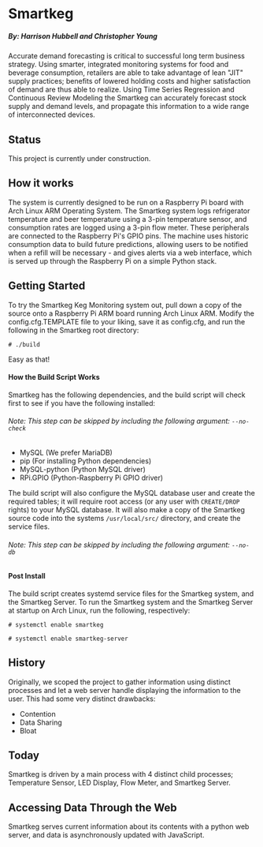 # Smartkeg
##### By: Harrison Hubbell and  Christopher Young

Accurate demand forecasting is critical to successful long term business strategy. Using smarter, integrated monitoring systems for food and beverage consumption, retailers are able to take advantage of lean "JIT" supply practices; benefits of lowered holding costs and higher satisfaction of demand are thus able to realize.  Using Time Series Regression and Continuous Review Modeling the Smartkeg can accurately forecast stock supply and demand levels, and propagate this information to a wide range of interconnected devices.

## Status
This project is currently under construction.

## How it works
The system is currently designed to be run on a Raspberry Pi board with Arch Linux ARM Operating System.  The Smartkeg system logs refrigerator temperature and beer temperature using a 3-pin temperature sensor, and consumption rates are logged using a 3-pin flow meter.  These peripherals are connected to the Raspberry Pi's GPIO pins.  The machine uses historic consumption data to build future predictions, allowing users to be notified when a refill will be necessary - and gives alerts via a web interface, which is served up through the Raspberry Pi on a simple Python stack.

## Getting Started
To try the Smartkeg Keg Monitoring system out, pull down a copy of the source onto a Raspberry Pi ARM board running Arch Linux ARM.  Modify the config.cfg.TEMPLATE file to your liking, save it as config.cfg, and run the following in the Smartkeg root directory:

```Shell
# ./build
```

Easy as that!

#### How the Build Script Works
Smartkeg has the following dependencies, and the build script will check first to see if you have the following installed:
###### Note: This step can be skipped by including the following argument: `--no-check`
* MySQL (We prefer MariaDB)
* pip (For installing Python dependencies)
* MySQL-python (Python MySQL driver)
* RPi.GPIO (Python-Raspberry Pi GPIO driver)

The build script will also configure the MySQL database user and create the required tables; it will require root access (or any user with `CREATE/DROP` rights) to your MySQL database.  It will also make a copy of the Smartkeg source code into the systems `/usr/local/src/` directory, and create the service files.
###### Note: This step can be skipped by including the following argument: `--no-db`

#### Post Install
The build script creates systemd service files for the Smartkeg system, and the Smartkeg Server. To run the Smartkeg system and the Smartkeg Server at startup on Arch Linux, run the following, respectively:
```Shell
# systemctl enable smartkeg
```
```Shell
# systemctl enable smartkeg-server
```

## History
Originally, we scoped the project to gather information using distinct processes and let a web server handle displaying the information to the user.  This had some very distinct drawbacks:
* Contention
* Data Sharing
* Bloat

## Today
Smartkeg is driven by a main process with 4 distinct child processes; Temperature Sensor, LED Display, Flow Meter, and Smartkeg Server.

## Accessing Data Through the Web
Smartkeg serves current information about its contents with a python web server, and data is asynchronously updated with JavaScript.
